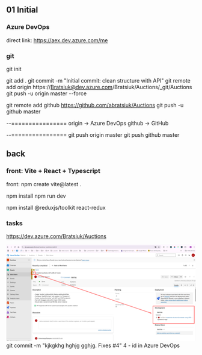 
## 01 Initial

### Azure DevOps

direct link: https://aex.dev.azure.com/me

### git

git init

git add .
git commit -m "Initial commit: clean structure with API"
git remote add origin https://Bratsiuk@dev.azure.com/Bratsiuk/Auctions/_git/Auctions
git push -u origin master --force

git remote add github https://github.com/abratsiuk/Auctions
git push -u github master

--================
origin → Azure DevOps
github → GitHub

--================
git push origin master
git push github master

## back


### front: Vite + React + Typescript

front:
npm create vite@latest .

npm install
npm run dev

npm install @reduxjs/toolkit react-redux


### tasks

https://dev.azure.com/Bratsiuk/Auctions


![alt text](_md_img/Fixes.png)
git commit -m "kjkgkhg hghjg gghjg. Fixes #4"
4 - id in Azure DevOps



